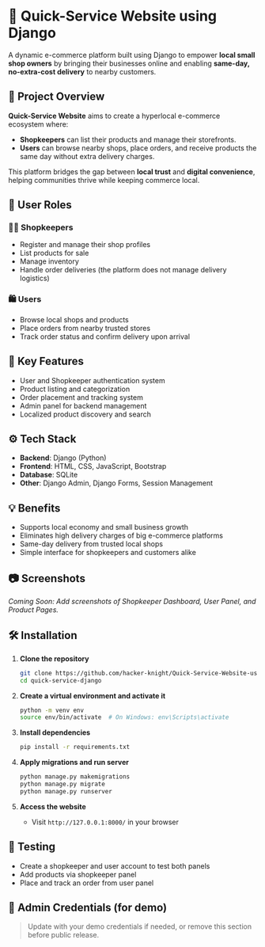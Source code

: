 
# 🛒 Quick-Service Website using Django

A dynamic e-commerce platform built using Django to empower **local small shop owners** by bringing their businesses online and enabling **same-day, no-extra-cost delivery** to nearby customers.

## 📌 Project Overview

**Quick-Service Website** aims to create a hyperlocal e-commerce ecosystem where:
- **Shopkeepers** can list their products and manage their storefronts.
- **Users** can browse nearby shops, place orders, and receive products the same day without extra delivery charges.

This platform bridges the gap between **local trust** and **digital convenience**, helping communities thrive while keeping commerce local.

## 👥 User Roles

### 🧑‍💼 Shopkeepers
- Register and manage their shop profiles
- List products for sale
- Manage inventory
- Handle order deliveries (the platform does not manage delivery logistics)

### 🛍️ Users
- Browse local shops and products
- Place orders from nearby trusted stores
- Track order status and confirm delivery upon arrival

## 🚀 Key Features

- User and Shopkeeper authentication system
- Product listing and categorization
- Order placement and tracking system
- Admin panel for backend management
- Localized product discovery and search

## ⚙️ Tech Stack

- **Backend**: Django (Python)
- **Frontend**: HTML, CSS, JavaScript, Bootstrap
- **Database**: SQLite
- **Other**: Django Admin, Django Forms, Session Management

## 💡 Benefits

- Supports local economy and small business growth
- Eliminates high delivery charges of big e-commerce platforms
- Same-day delivery from trusted local shops
- Simple interface for shopkeepers and customers alike

## 📷 Screenshots

*Coming Soon: Add screenshots of Shopkeeper Dashboard, User Panel, and Product Pages.*

## 🛠️ Installation

1. **Clone the repository**
   ```bash
   git clone https://github.com/hacker-knight/Quick-Service-Website-using-Django.git
   cd quick-service-django
   ```

2. **Create a virtual environment and activate it**
   ```bash
   python -m venv env
   source env/bin/activate  # On Windows: env\Scripts\activate
   ```

3. **Install dependencies**
   ```bash
   pip install -r requirements.txt
   ```

4. **Apply migrations and run server**
   ```bash
   python manage.py makemigrations
   python manage.py migrate
   python manage.py runserver
   ```

5. **Access the website**
   - Visit `http://127.0.0.1:8000/` in your browser

## 🧪 Testing

- Create a shopkeeper and user account to test both panels
- Add products via shopkeeper panel
- Place and track an order from user panel

## 🔐 Admin Credentials (for demo)

> Update with your demo credentials if needed, or remove this section before public release.
